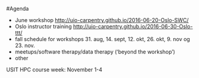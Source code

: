 #Agenda

* June workshop http://uio-carpentry.github.io/2016-06-20-Oslo-SWC/
* Oslo instructor training http://uio-carpentry.github.io/2016-06-30-Oslo-ttt/
* fall schedule for workshops 31. aug, 14. sept, 12. okt, 26. okt, 9. nov og 23. nov.
* meetups/software therapy/data therapy (‘beyond the workshop’)
* other


USIT HPC course week: November 1-4
